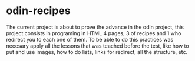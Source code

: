 # odin-recipes
The current project is about to prove the advance in the odin project, this project consists in programing in HTML 4 pages, 3 of recipes and 1 who redirect you to each 
one of them. To be able to do this practices was necesary apply all the lessons that was teached before the test, like how to put and use images, how to do lists, links 
for redirect, all the structure, etc.
